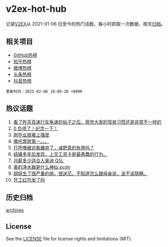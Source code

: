 # v2ex-hot-hub

 记录[V2EX](https://www.v2ex.com/)从 2021-01-06 日至今的热门话题。每小时抓取一次数据，按天[归档](archives)。
 
 ## 相关项目

- [GitHub热榜](https://github.com/snaildev/github-hot-hub)
- [知乎热榜](https://github.com/snaildev/zhihu-hot-hub)
- [微博热榜](https://github.com/snaildev/weibo-hot-hub)
- [头条热榜](https://github.com/snaildev/toutiao-hot-hub)
- [抖音热榜](https://github.com/snaildev/douyin-hot-hub)


 `更新时间：2025-02-06 18:09:20 +0800`

## 热议话题

1. [看了昨天高速行车龟速的帖子之后，感觉大家的驾驶习惯还是非常不一样的](https://www.v2ex.com/t/1109246)
1. [0 负债了！纪念一下！](https://www.v2ex.com/t/1109170)
1. [刚毕业就被上强度](https://www.v2ex.com/t/1109255)
1. [哪吒票房第一。。。](https://www.v2ex.com/t/1109313)
1. [打呼噜被对象嫌弃了，减肥真的有用吗？](https://www.v2ex.com/t/1109224)
1. [结婚多年后发现，上交工资卡是最愚蠢的行为。](https://www.v2ex.com/t/1109196)
1. [月薪多少适合入奥迪 Q5L](https://www.v2ex.com/t/1109304)
1. [美的净水器是什么神仙 pcdn](https://www.v2ex.com/t/1109239)
1. [姐姐生了很严重的病，很迷茫，不知道怎么跟母亲说，该不该隐瞒。](https://www.v2ex.com/t/1109314)
1. [开工红包发了吗](https://www.v2ex.com/t/1109232)

## 历史归档

[archives](archives)

## License

See the [LICENSE](LICENSE) file for license rights and limitations (MIT).
